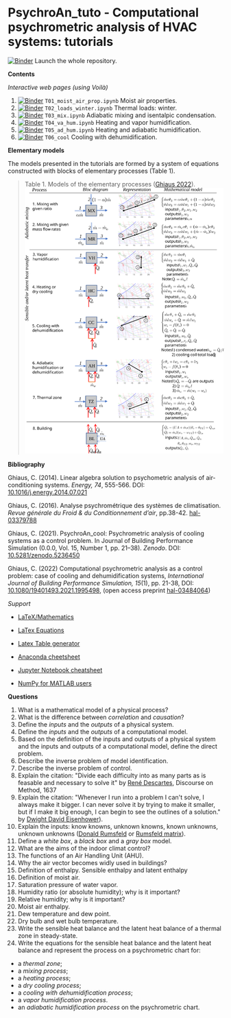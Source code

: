 # PsychroAn_tuto - Computational psychrometric analysis of HVAC systems: tutorials

[![Binder](https://mybinder.org/badge_logo.svg)](https://mybinder.org/v2/gh/cghiaus/PsychroAn_tuto/HEAD) Launch the whole repository.

**Contents**

*Interactive web pages (using Voilà)*
1. [![Binder](https://mybinder.org/badge_logo.svg)](https://mybinder.org/v2/gh/cghiaus/PsychroAn_tuto/HEAD?urlpath=%2Fvoila%2Frender%2FT01_moist_air_prop.ipynb) `T01_moist_air_prop.ipynb` Moist air properties.
2. [![Binder](https://mybinder.org/badge_logo.svg)](https://mybinder.org/v2/gh/cghiaus/PsychroAn_tuto/HEAD?urlpath=%2Fvoila%2Frender%2FT02_loads_winter.ipynb) `T02_loads_winter.ipynb` Thermal loads: winter.
3. [![Binder](https://mybinder.org/badge_logo.svg)](https://mybinder.org/v2/gh/cghiaus/PsychroAn_tuto/HEAD?urlpath=%2Fvoila%2Frender%2FT03_mix.ipynb) `T03_mix.ipynb` Adiabatic mixing and isentalpic condensation.
4. [![Binder](https://mybinder.org/badge_logo.svg)](https://mybinder.org/v2/gh/cghiaus/PsychroAn_tuto/HEAD?urlpath=%2Fvoila%2Frender%2FT04_va_hum.ipynb) `T04_va_hum.ipynb` Heating and vapor humidification.
5. [![Binder](https://mybinder.org/badge_logo.svg)](https://mybinder.org/v2/gh/cghiaus/PsychroAn_tuto/HEAD?urlpath=%2Fvoila%2Frender%2FT05_ad_hum.ipynb) `T05_ad_hum.ipynb` Heating and adiabatic humidification.
6. [![Binder](https://mybinder.org/badge_logo.svg)](https://mybinder.org/v2/gh/cghiaus/PsychroAn_tuto/HEAD?urlpath=%2Fvoila%2Frender%2FT06_cool.ipynb) `T06_cool` Cooling with dehumidification.

**Elementary models**

The models presented in the tutorials are formed by a system of equations constructed with blocks of elementary processes (Table 1).
> Table 1. Models of the elementary processes ([Ghiaus 2022](https://hal.archives-ouvertes.fr/hal-03484064/document)).
> ![](Figures/elementary_processes.svg)

**Bibliography**

Ghiaus, C. (2014). Linear algebra solution to psychometric analysis of air-conditioning systems. *Energy, 74*, 555-566. DOI: [10.1016/j.energy.2014.07.021](https://doi.org/10.1016/j.energy.2014.07.021)

Ghiaus, C. (2016). Analyse psychrométrique des systèmes de climatisation. *Revue générale du Froid & du Conditionnement d’air*, pp.38-42. [hal-03379788](https://hal.archives-ouvertes.fr/hal-03379788/document)

Ghiaus, C. (2021). PsychroAn_cool: Psychrometric analysis of cooling systems as a control problem. In Journal of Building Performance Simulation (0.0.0, Vol. 15, Number 1, pp. 21–38). *Zenodo*. DOI: [10.5281/zenodo.5236450](https://doi.org/10.5281/zenodo.5236450)

Ghiaus, C. (2022) Computational psychrometric analysis as a control problem: case of cooling and dehumidification systems, *International Journal of Building Performance Simulation, 15*(1), pp. 21-38, DOI: [10.1080/19401493.2021.1995498](https://doi.org/10.1080/19401493.2021.1995498), (open access preprint [hal-03484064](https://hal.archives-ouvertes.fr/hal-03484064/document))

*Support*

- [LaTeX/Mathematics](https://en.wikibooks.org/wiki/LaTeX/Mathematics)

- [LaTex Equations](https://latex.codecogs.com/eqneditor/editor.php)

- [Latex Table generator](https://www.tablesgenerator.com/markdown_tables#)

- [Anaconda cheetsheet](https://docs.continuum.io/anaconda/user-guide/cheatsheet/)

- [Jupyter Notebook cheatsheet](https://medium.com/ibm-data-science-experience/markdown-for-jupyter-notebooks-cheatsheet-386c05aeebed)

- [NumPy for MATLAB users](http://mathesaurus.sourceforge.net/matlab-numpy.html)

**Questions**
1. What is a mathematical model of a physical process?
2. What is the difference between *correlation* and *causation*?
3. Define the *inputs* and the *outputs* of a physical system.
4. Define the *inputs* and the *outputs* of a computational model.
5. Based on the definition of the inputs and outputs of a physical system and the inputs and outputs of a computational model, define the direct problem.
6. Describe the inverse problem of model identification.
7. Describe the inverse problem of control.
8. Explain the citation: "Divide each difficulty into as many parts as is feasable and necessary to solve it" by [René Descartes](https://www.goodreads.com/quotes/565817-divide-each-difficulty-into-as-many-parts-as-is-feasible), Discourse on Method, 1637
9. Explain the citation: "Whenever I run into a problem I can't solve, I always make it bigger. I can never solve it by trying to make it smaller, but if I make it big enough, I can begin to see the outlines of a solution." by [Dwight David Eisenhower](https://engine-for-change.com/quote-of-the-week-make-it-big-enough/)).
10. Explain the inputs: know knowns, unknown knowns, known unknowns, unknown unknowns ([Donald Rumsfeld](https://en.wikipedia.org/wiki/There_are_unknown_unknowns) or [Rumsfeld matrix](https://medium.com/@andreamantovani/known-knowns-known-unknowns-unknown-unknowns-leadership-367f346b0953)).
11. Define a *white box*, a *black box* and a *gray box* model.
12. What are the aims of the indoor climat control?
13. The functions of an Air Handling Unit (AHU).
14. Why the air vector becomes widly used in buildings?
15. Definition of enthalpy. Sensible enthalpy and latent enthalpy
16. Definition of moist air.
17. Saturation pressure of water vapor.
18. Humidity ratio (or absolute humidity); why is it important?
19. Relative humidity; why is it important?
20. Moist air enthalpy.
21. Dew temperature and dew point.
22. Dry bulb and wet bulb temperature.
23. Write the sensible heat balance and the latent heat balance of a thermal zone in steady-state.
24. Write the equations for the sensible heat balance and the latent heat balance and represent the process on a psychrometric chart for:
  - a *thermal zone*;
  - a *mixing process*;
  - a *heating process*;
  - a *dry cooling process*;
  - a *cooling with dehumidification process*;
  - a *vapor humidification process*.
  - an *adiabatic humidification process* on the psychrometric chart.
